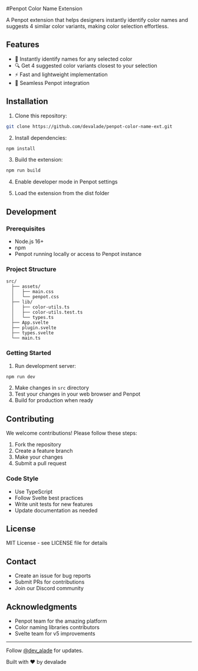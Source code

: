#Penpot Color Name Extension

A Penpot extension that helps designers instantly identify color names and suggests 4 similar color variants, making color selection effortless.

## Features

- 🎨 Instantly identify names for any selected color
- 🔍 Get 4 suggested color variants closest to your selection
- ⚡ Fast and lightweight implementation
- 🎯 Seamless Penpot integration

## Installation

1. Clone this repository:
```bash
git clone https://github.com/devalade/penpot-color-name-ext.git
```

2. Install dependencies:
```bash
npm install
```

3. Build the extension:
```bash
npm run build
```

4. Enable developer mode in Penpot settings

5. Load the extension from the dist folder

## Development

### Prerequisites

- Node.js 16+
- npm
- Penpot running locally or access to Penpot instance

### Project Structure

```
src/
  ├── assets/
  │   ├── main.css
  │   └── penpot.css
  ├── lib/
  │   ├── color-utils.ts
  │   ├── color-utils.test.ts
  │   └── types.ts
  ├── App.svelte
  ├── plugin.svelte
  ├── types.svelte
  └── main.ts
```

### Getting Started

1. Run development server:
```bash
npm run dev
```

2. Make changes in `src` directory
3. Test your changes in your web browser and Penpot
4. Build for production when ready

## Contributing

We welcome contributions! Please follow these steps:

1. Fork the repository
2. Create a feature branch
3. Make your changes
4. Submit a pull request

### Code Style

- Use TypeScript
- Follow Svelte best practices
- Write unit tests for new features
- Update documentation as needed

## License

MIT License - see LICENSE file for details

## Contact

- Create an issue for bug reports
- Submit PRs for contributions
- Join our Discord community

## Acknowledgments

- Penpot team for the amazing platform
- Color naming libraries contributors
- Svelte team for v5 improvements

---

Follow [@dev_alade](https://x.com/dev_alade) for updates.

Built with ❤️ by devalade

